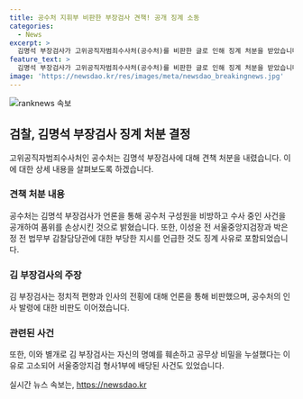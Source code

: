 ```yaml
---
title: 공수처 지휘부 비판한 부장검사 견책! 공개 징계 소동
categories:
  - News
excerpt: >
  김명석 부장검사가 고위공직자범죄수사처(공수처)를 비판한 글로 인해 징계 처분을 받았습니다. 공수처는 김 부장검사가 품위를 손상시키고 부당한 발언을 한 것으로 징계하였으며, 김 부장검사는 이에 대한 비판 글을 법률신문에 기고한 적이 있습니다. 김 부장검사는 이에 대한 사과와 함께 사의를 표명하였고, 공수처에 대한 비판은 계속되고 있습니다.
feature_text: >
  김명석 부장검사가 고위공직자범죄수사처(공수처)를 비판한 글로 인해 징계 처분을 받았습니다. 공수처는 김 부장검사가 품위를 손상시키고 부당한 발언을 한 것으로 징계하였으며, 김 부장검사는 이에 대한 비판 글을 법률신문에 기고한 적이 있습니다. 김 부장검사는 이에 대한 사과와 함께 사의를 표명하였고, 공수처에 대한 비판은 계속되고 있습니다.
image: 'https://newsdao.kr/res/images/meta/newsdao_breakingnews.jpg'
---
```


<p><img src="https://newsdao.kr/res/images/meta/newsdao_breakingnews.jpg" alt="ranknews 속보" /></p>

<h2 data-ke-size="size26">검찰, 김명석 부장검사 징계 처분 결정</h2>

<p data-ke-size="size16">고위공직자범죄수사처인 공수처는 김명석 부장검사에 대해 견책 처분을 내렸습니다. 이에 대한 상세 내용을 살펴보도록 하겠습니다.</p>

<h3>견책 처분 내용</h3>

<p data-ke-size="size16">공수처는 김명석 부장검사가 언론을 통해 공수처 구성원을 비방하고 수사 중인 사건을 공개하여 품위를 손상시킨 것으로 밝혔습니다. 또한, 이성윤 전 서울중앙지검장과 박은정 전 법무부 감찰담당관에 대한 부당한 지시를 언급한 것도 징계 사유로 포함되었습니다.</p>

<p data-ke-size="size16"></p>

<h3>김 부장검사의 주장</h3>

<p data-ke-size="size16">김 부장검사는 정치적 편향과 인사의 전횡에 대해 언론을 통해 비판했으며, 공수처의 인사 발령에 대한 비판도 이어졌습니다.</p>

<p data-ke-size="size16"></p>

<h3>관련된 사건</h3>

<p data-ke-size="size16">또한, 이와 별개로 김 부장검사는 자신의 명예를 훼손하고 공무상 비밀을 누설했다는 이유로 고소되어 서울중앙지검 형사1부에 배당된 사건도 있었습니다.</p>

<p data-ke-size="size16"></p>
실시간 뉴스 속보는, <a href="https://newsdao.kr" rel="dofollow">https://newsdao.kr</a>


